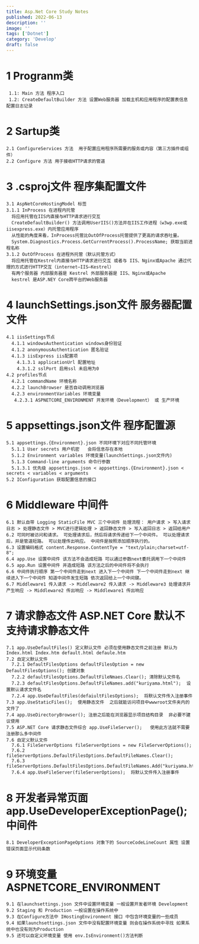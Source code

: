 ```yaml
---
title: Asp.Net Core Study Notes
published: 2022-06-13
description: ''
image: ''
tags: ['Dotnet']
category: 'Develop'
draft: false
---
```



# 1 Progranm类

     1.1: Main 方法 程序入口
     1.2: CreateDefaultBuilder 方法 设置Web服务器 加载主机和应用程序的配置表信息 配置日志记录

# 2 Sartup类

    2.1 ConfigureServices 方法  用于配置应用程序所需要的服务或内容（第三方插件或组件）
    2.2 Configure 方法 用于接收HTTP请求的管道

# 3 .csproj文件 程序集配置文件

    3.1 AspNetCoreHostingModel 标签
    3.1.1 InProcess 在进程内托管
      将应用托管在IIS内直接与HTTP请求进行交互
      CreateDefaultBuilder() 方法调用UserIIS()方法并在IIS工作进程（w3wp.exe或iisexpress.exe）内托管应用程序
      从性能的角度来看，InProcess托管比OutOfProcess托管提供了更高的请求吞吐量。
      System.Diagnostics.Process.GetCurrentProcess().ProcessName; 获取当前进程名称
    3.1.2 OutOfProcess 在进程外托管（默认托管方式）
      将应用托管在Kestrel内直接与HTTP请求进行交互 或者与 IIS、Nginx或Apache 通过代理的方式进行HTTP交互（internet—IIS—Kestrel）
      有两个服务器 内部服务器是 Kestrel 外部服务器是 IIS、Nginx或Apache
      kestrel 是ASP.NEY Core跨平台的Web服务器

# 4 launchSettings.json文件	服务器配置文件

    4.1 iisSettings节点
      4.1.1 windowsAuthentication windows身份验证
      4.1.2 anonymousAuthentication 匿名验证
      4.1.3 iisExpress iis配置项
        4.1.3.1 applicationUrl 配置地址
        4.3.1.2 sslPort 启用ssl 未启用为0
    4.2 profiles节点
      4.2.1 commandName 环境名称
      4.2.2 launchBrowser 是否自动调用浏览器
      4.2.3 environmentVariables 环境变量
       4.2.3.1 ASPNETCORE_ENVIRONMENT 开发环境（Development） 或 生产环境

# 5 appsettings.json文件 程序配置源

    5.1 appsettings.{Environment}.json 不同环境下对应不同托管环境
      5.1.1 User secrets 用户机密	会将信息存在本地
      5.1.2 Environment variables 环境变量(launchSettings.json文件内)
      5.1.3 Command-line arguments 命令行参数
      5.1.3.1 优先级 appsettings.json < appsettings.{Environment}.json < secrets < variables < arguments
    5.2 IConfiguration 获取配置信息的接口


# 6 Middleware 中间件
    6.1 默认自带 Logging StaticFile MVC 三个中间件 处理流程： 用户请求 > 写入请求日志 > 处理静态文件 > MVC进行逻辑处理 > 返回静态文件 > 写入返回日志 > 返回给用户
    6.2 可同时被访问和请求。 可处理请求后，然后将请求传递给下一个中间件。 可以处理请求后，并是管道短路。 可以处理传出响应。 中间件是按照添加顺序执行的。
    6.3 设置编码格式 content.Response.ContentTye = "text/plain;charset=utf-8";
    6.4 app.Use 设置中间件 该方法不会造成短路 可以通过参数next委托调用下一个中间件
    6.5 app.Run 设置中间件 并造成短路 该方法之后的中间件将不会执行
    6.6 中间件执行顺序 第一个中间件走到next 进入下一个中间件 下一个中间件走到next 继续进入下一个中间件 知道中间件发生短路 依次返回给上一个中间键。
    6.7 Middleware1 传入请求 -> Middleware2 传入请求 -> Middleware3 处理请求并产生响应 -> Middleware2 传出响应 -> Middleware1 传出响应

# 7 请求静态文件 ASP.NET Core 默认不支持请求静态文件

    7.1 app.UseDefaultFiles() 定义默认文件 必须在使用静态文件之前注册 默认为 Index.html Index.htm default.html defaule.htm
    7.2 自定义默认文件
      7.2.1 DefaultFilesOptions defaultFilesOption = new DefaultFilesOptions(); 创建对象
      7.2.2 defaultFilesOptions.DefaultFileNmaes.Clear(); 清除默认文件名
      7.2.3 defaultFilesOptions.DefaultFileNames.add("kuriyama.html");  设置默认请求文件名
      7.2.4 app.UseDefaultFiles(defaiultFilesOptions);  将默认文件传入注册事件
    7.3 app.UseStaticFiles();  使用静态文件  之后就能访问项目中wwwroot文件夹内的文件了
    7.4 app.UseDirectoryBrowser(); 注册之后能在浏览器显示项目结构目录  非必要不建议使用
    7.5 ASP.NET Core 请求静态文件综合 app.UseFileServer();   使用此方法就不需要注册那么多中间件
    7.6 自定义默认文件
      7.6.1 FileServerOptions fileServerOptions = new FileServerOptions();
      7.6.2 fileServerOptions.DefaultFilesOptions.DefaultFileNames.Clear();
      7.6.3 fileServerOptions.DefaultFilesOptions.DefaultFileNames.Add("kuriyama.html");
      7.6.4 app.UseFileServer(fileServerOptions);  将默认文件传入注册事件

# 8 开发者异常页面 app.UseDeveloperExceptionPage(); 中间件

    8.1 DeveloperExceptionPageOptions 对象下的 SourceCodeLineCount 属性 设置错误页面显示代码条数

# 9 环境变量 ASPNETCORE_ENVIRONMENT

    9.1 在launchsettings.json 文件中设置环境变量 一般设置开发者环境 Development
    9.2 Staging 和 Production 一般设置在操作系统中
    9.3 在Configure方法中 IHostingEnvironment 接口 中包含环境变量的一些成员
    9.4 如果launchsettings.json 文件中没有配置环境变量 则会在操作系统中寻找 如果系统中也没有则为Production
    9.5 还可以自定义环境变量 使用 env.IsEnvironment()方法判断
